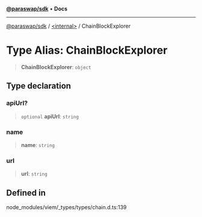 [**@paraswap/sdk**](../../README.md) • **Docs**

***

[@paraswap/sdk](../../globals.md) / [\<internal\>](../README.md) / ChainBlockExplorer

# Type Alias: ChainBlockExplorer

> **ChainBlockExplorer**: `object`

## Type declaration

### apiUrl?

> `optional` **apiUrl**: `string`

### name

> **name**: `string`

### url

> **url**: `string`

## Defined in

node\_modules/viem/\_types/types/chain.d.ts:139
